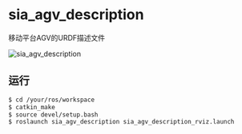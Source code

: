 # sia_agv_description

移动平台AGV的URDF描述文件

![sia_agv_description](./sia_agv_description.gif)

## 运行

```bash
$ cd /your/ros/workspace
$ catkin_make
$ source devel/setup.bash
$ roslaunch sia_agv_description sia_agv_description_rviz.launch
```
